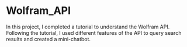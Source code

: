 # Wolfram_API
In this project, I completed a tutorial to understand the Wolfram API. Following the tutorial, I used different features of the API to query search results and created a mini-chatbot. 
